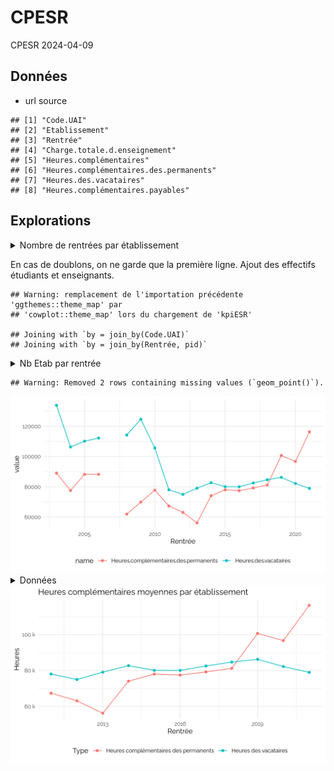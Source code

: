CPESR
================
CPESR
2024-04-09

## Données

- url source

<!-- -->

    ## [1] "Code.UAI"                             
    ## [2] "Etablissement"                        
    ## [3] "Rentrée"                              
    ## [4] "Charge.totale.d.enseignement"         
    ## [5] "Heures.complémentaires"               
    ## [6] "Heures.complémentaires.des.permanents"
    ## [7] "Heures.des.vacataires"                
    ## [8] "Heures.complémentaires.payables"

## Explorations

<details>
<summary>
Nombre de rentrées par établissement
</summary>

| Etablissement                                      | Code.UAI | nb_rentrée | nb_doublons |
|:---------------------------------------------------|:---------|-----------:|------------:|
| Université Toulouse Capitole                       | 0313124C |         20 |           8 |
| Nantes Université                                  | 0442953W |         18 |           4 |
| Université Claude Bernard - Lyon 1                 | 0691774D |         16 |           7 |
| Université Jean Monnet                             | 0421095M |         13 |           1 |
| Université de Strasbourg                           | 0673021V |         12 |           0 |
| Université Paul-Valéry - Montpellier 3             | 0341089Z |         11 |           1 |
| Université de La Réunion                           | 9740478B |          9 |           1 |
| Université Jean Moulin - Lyon 3                    | 0692437Z |          9 |           0 |
| Avignon Université                                 | 0840685N |          9 |           0 |
| Université d’Orléans                               | 0450855K |          8 |           0 |
| Université Paris-Est Créteil                       | 0941111X |          8 |           0 |
| Université de Tours                                | 0370800U |          8 |           3 |
| Université de Montpellier                          | 0342490X |          7 |           0 |
| Université de Haute-Alsace                         | 0681166Y |          7 |           0 |
| Université de Lille                                | 0597239Y |          7 |           1 |
| Université Savoie Mont Blanc                       | 0730858L |          7 |           0 |
| Université Lumière - Lyon 2                        | 0691775E |          7 |           0 |
| Université Polytechnique Hauts-de-France           | 0597132G |          6 |           0 |
| Université d’Évry-Val-d’Essonne                    | 0911975C |          6 |           0 |
| Université de Lorraine                             | 0542493S |          6 |           0 |
| Université de Toulon                               | 0830766G |          6 |           0 |
| Université d’Artois                                | 0623957P |          6 |           0 |
| Université Toulouse - Jean Jaurès                  | 0311383K |          5 |           0 |
| Université Gustave Eiffel                          | 0772894C |          5 |           1 |
| Université de Bourgogne                            | 0211237F |          5 |           0 |
| Université de Limoges                              | 0870669E |          5 |           0 |
| Université de Pau et des Pays de l’Adour           | 0640251A |          5 |           1 |
| Université Paris 1 - Panthéon Sorbonne             | 0751717J |          5 |           0 |
| Université d’Angers                                | 0490970N |          5 |           0 |
| Le Mans Université                                 | 0720916E |          4 |           0 |
| Université de la Polynésie Française               | 9840349G |          4 |           0 |
| Université Bretagne Sud                            | 0561718N |          4 |           0 |
| CY Cergy Paris Université                          | 0952259P |          4 |           0 |
| Université de Reims Champagne-Ardenne              | 0511296G |          4 |           0 |
| Université Paris-Est Marne-la-Vallée               | 0772710C |          4 |           0 |
| Université Paris Nanterre                          | 0921204J |          3 |           0 |
| Université Paris 8 - Vincennes - Saint-Denis       | 0931827F |          3 |           0 |
| Université Clermont Auvergne                       | 0632084Y |          3 |           0 |
| Université de Nîmes                                | 0301687W |          3 |           0 |
| Université de Bordeaux                             | 0333298F |          2 |           0 |
| Université Sorbonne Paris Nord                     | 0931238R |          2 |           0 |
| Université Le Havre Normandie                      | 0762762P |          2 |           0 |
| Université Sorbonne Nouvelle - Paris 3             | 0751719L |          2 |           0 |
| Université Paris Cité                              | 0755976N |          1 |           0 |
| Université de Caen Normandie                       | 0141408E |          1 |           0 |
| Université de Rennes                               | 0353074B |          1 |           0 |
| Université de Versailles Saint-Quentin-en-Yvelines | 0781944P |          1 |           0 |

</details>

En cas de doublons, on ne garde que la première ligne. Ajout des
effectifs étudiants et enseignants.

    ## Warning: remplacement de l'importation précédente 'ggthemes::theme_map' par
    ## 'cowplot::theme_map' lors du chargement de 'kpiESR'

    ## Joining with `by = join_by(Code.UAI)`
    ## Joining with `by = join_by(Rentrée, pid)`

<details>
<summary>
Nb Etab par rentrée
</summary>

| Rentrée | nb_etab |
|--------:|--------:|
|    2003 |       1 |
|    2004 |       1 |
|    2005 |       1 |
|    2006 |       1 |
|    2007 |       1 |
|    2008 |       3 |
|    2009 |       4 |
|    2010 |       6 |
|    2011 |       9 |
|    2012 |      11 |
|    2013 |      17 |
|    2014 |      25 |
|    2015 |      28 |
|    2016 |      34 |
|    2017 |      33 |
|    2018 |      34 |
|    2019 |      28 |
|    2020 |      15 |
|    2021 |       9 |

</details>

    ## Warning: Removed 2 rows containing missing values (`geom_point()`).

<img src="HeuresEnseignement_files/figure-gfm/unnamed-chunk-4-1.png" width="672" />

<details>
<summary>
Données
</summary>

| Rentrée | Heures.des.vacataires | Heures.complémentaires.des.permanents |
|--------:|----------------------:|--------------------------------------:|
|    2014 |              82689.89 |                              74048.18 |
|    2015 |              80087.90 |                              78013.50 |
|    2016 |              80020.25 |                              77458.04 |
|    2017 |              82526.35 |                              79198.23 |
|    2018 |              84671.00 |                              81180.04 |
|    2019 |              86230.70 |                             100694.45 |
|    2020 |              82182.85 |                              96732.77 |
|    2021 |              78951.43 |                             116343.00 |
|    2003 |             133868.00 |                              89048.00 |
|    2004 |             106310.00 |                              77556.00 |
|    2005 |             110159.00 |                              88264.00 |
|    2006 |             112224.00 |                              88227.00 |
|    2010 |             105637.00 |                              77802.60 |
|    2011 |              78014.00 |                              67328.29 |
|    2012 |              74961.71 |                              63082.86 |
|    2013 |              79052.42 |                              56146.91 |
|    2007 |                   NaN |                                   NaN |
|    2008 |             114215.00 |                              61935.50 |
|    2009 |             124661.00 |                              69898.50 |

</details>

<img src="HeuresEnseignement_files/figure-gfm/unnamed-chunk-6-1.png" width="672" />
